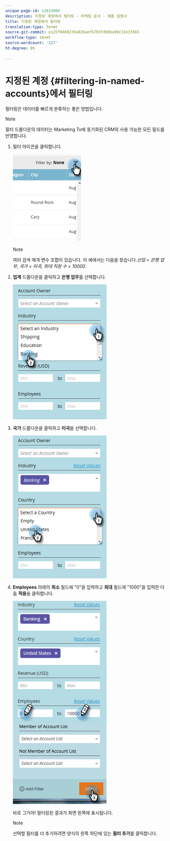 ```yaml
---
unique-page-id: 12615804
description: 지정된 계정에서 필터링 - 마케팅 문서 - 제품 설명서
title: 지정된 계정에서 필터링
translation-type: tm+mt
source-git-commit: e125f8469239a026aefb703fdb6ba99c32e33565
workflow-type: tm+mt
source-wordcount: '127'
ht-degree: 0%

---
```



# 지정된 계정 {#filtering-in-named-accounts}에서 필터링

필터링은 데이터를 빠르게 분류하는 좋은 방법입니다.

>[!NOTE]
>
>필터 드롭다운의 데이터는 Marketing To에 동기화된 CRM의 사용 가능한 모든 필드를 반영합니다.

1. 필터 아이콘을 클릭합니다.

   ![](assets/filter-one.png)

   >[!NOTE]
   >
   >여러 검색 매개 변수 조합이 있습니다. 이 예에서는 다음을 찾습니다._산업 = 은행 업무, 국가 = 미국, 최대 직원 수 = 10000_.

1. **업계** 드롭다운을 클릭하고 **은행 업무**&#x200B;를 선택합니다.

   ![](assets/filter-2.png)

1. **국가** 드롭다운을 클릭하고 **미국**&#x200B;을 선택합니다.

   ![](assets/filter-3.png)

1. **Employees** 아래의 **최소** 필드에 &quot;0&quot;을 입력하고 **최대** 필드에 &quot;1000&quot;을 입력한 다음 **적용**&#x200B;을 클릭합니다.

   ![](assets/four-2.png)

   바로 그거야! 필터링된 결과가 화면 왼쪽에 표시됩니다.

   >[!NOTE]
   >
   >선택할 필터를 더 추가하려면 양식의 왼쪽 하단에 있는 **필터 추가**&#x200B;를 클릭합니다.
